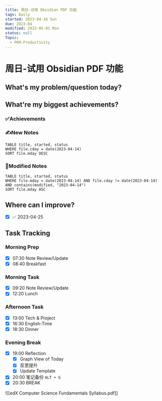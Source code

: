 ```yaml
---
title: 周日-试用 Obsidian PDF 功能
tags: Daily
started: 2023-04-16 Sun
due: 2023-04
modified: 2023-05-01 Mon
status: null
Topic:
  - PKM-Productivity
---
```

# 周日-试用 Obsidian PDF 功能
## What's my problem/question today?

## What're my biggest achievements?
### ✅Achievements

### ✍️New Notes

```dataview
TABLE title, started, status
WHERE file.cday = date(2023-04-14)
SORT file.mday DESC
```

### 📝Modified Notes

```dataview
TABLE title, started, status
WHERE file.mday = date(2023-04-14) AND file.cday != date(2023-04-14) AND contains(modified, "2023-04-14")
SORT file.mday ASC
```

## Where can I improve?
- [x] ✅ 2023-04-25
## Task Tracking
### Morning Prep
- [x] 07:30 Note Review/Update
- [x] 08:40 Breakfast
### Morning Task
- [x] 09:20 Note Review/Update
- [x] 12:20 Lunch
### Afternoon Task
- [x] 13:00 Tech & Project
- [x] 16:30 English-Time
- [x] 18:30 Dinner
### Evening Break
- [x] 19:00 Reflection
	- [x] Graph View of Today
	- [x] 反思提升
	- [x] Update Template 
- [x] 20:00 笔记备份 `ALT + G`
- [x] 20:30 BREAK

![[edX Computer Science Fundamentals Syllabus.pdf]]